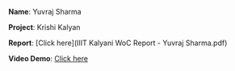 **Name**: Yuvraj Sharma

**Project**: Krishi Kalyan

**Report**: [Click here](IIIT Kalyani WoC Report - Yuvraj Sharma.pdf)

**Video Demo**: [Click here](https://www.dropbox.com/s/936xw3xwv8prgd0/Krishi%20Kalyan%20demo.mp4?dl=0)